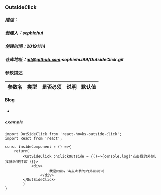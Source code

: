 ### OutsideClick

##### 描述：
##### 创建人：sophiehui
##### 创建时间：20191114
##### 仓库地址：git@github.com:sophiehui99/OutsideClick.git

#### 参数描述
| 参数名 | 类型  | 是否必须 | 说明  |  默认值 |
| --- | --- | ---- | --- | --- |

#### Blog
-

##### example
```
import OutSideClick from 'react-hooks-outside-click';
import React from 'react';

const InsideComponent = () =>{
    return(
        <OutSideClick onClickOutside = {()=>{console.log('点击我的外侧，我就会被打印')}}>
            <div>
                    我是内部，请点击我的内外部测试
                </div>
        </OutSideClick>
        )
}


```


